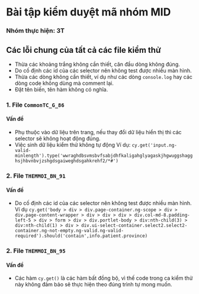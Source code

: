 
# Bài tập kiểm duyệt mã nhóm MID
### Nhóm thực hiện: 3T
## Các lỗi chung của tất cả các file kiểm thử
* Thừa các khoảng trắng không cần thiết, căn đầu dòng không đúng.
* Do cố định các id của các selector nên không test được nhiều màn hình.
* Thừa các dòng không cần thiết, ví dụ như các dòng `console.log` hay các dòng code không dùng mà comment lại.
* Đặt tên biến, tên hàm không có nghĩa.
### 1. File `CommonTC_G_86`
#### Vấn đề
* Phụ thuộc vào dữ liệu trên trang, nếu thay đổi dữ liệu hiển thị thì các selector sẽ không hoạt động đúng.
* Việc sinh dữ liệu kiểm thử không tự động
Ví dụ:
`cy.get('input.ng-valid-minlength').type('wwraghdbsvmsbvfsabjdhfkaligahglyagaskjhgwuggshagghsjhbvnbvjzshgdsgaiweghdsgahkrehf2/*#')`
### 2. File `THEMMOI_BN_91`
#### Vấn đề
* Do cố định các id của các selector nên không test được nhiều màn hình.
Ví dụ
`cy.get('body > div > div.page-container.ng-scope > div > div.page-content-wrapper > div > div > div > div.col-md-8.padding-left-5 > div > form > div > div.portlet-body > div:nth-child(3) > div:nth-child(1) > div > div.ui-select-container.select2.select2-container.ng-not-empty.ng-valid.ng-valid-required').should('contain',info.patient.province)`
### 2. File `THEMMOI_BN_95`
#### Vấn đề
* Các hàm `cy.get()` là các hàm bất đồng bộ, vì thế code trong ca kiểm thử này không đảm bảo sẽ thực hiện theo đúng trình tự mong muốn.
